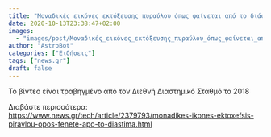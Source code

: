 ```yaml
---
title: "Μοναδικές εικόνες εκτόξευσης πυραύλου όπως φαίνεται από το διάστημα"
date: 2020-10-13T23:38:47+02:00
images:
  - "images/post/Μοναδικές_εικόνες_εκτόξευσης_πυραύλου_όπως_φαίνεται_από_το_διάστημα.jpg"
author: "AstroBot"
categories: ["Ειδήσεις"]
tags: ["news.gr"]
draft: false
---
```


Το βίντεο είναι τραβηγμένο από τον Διεθνή Διαστημικό Σταθμό το 2018

Διαβάστε περισσότερα: https://www.news.gr/tech/article/2379793/monadikes-ikones-ektoxefsis-piravlou-opos-fenete-apo-to-diastima.html
